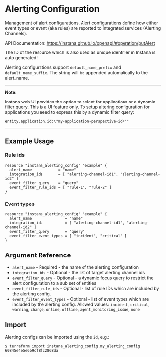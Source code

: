 # Alerting Configuration

Management of alert configurations. Alert configurations define how either event types or 
event (aka rules) are reported to integrated services (Alerting Channels).

API Documentation: <https://instana.github.io/openapi/#operation/putAlert>

The ID of the resource which is also used as unique identifier in Instana is auto generated!

Alerting configurations support `default_name_prefix` and `default_name_suffix`. The string will be appended automatically
to the alert_name.

---
**Note:**

Instana web UI provides the option to select for applications or a dynamic filter query. This is a UI feature only. To setup
altering configuration for applications you need to express this by a dynamic filter query:

`entity.application.id:\"my-application-perspective-id\""`

---

## Example Usage

### Rule ids

```hcl
resource "instana_alerting_config" "example" {
  alert_name            = "name"
  integration_ids       = [ "alerting-channel-id1", "alerting-channel-id2" ]
  event_filter_query    = "query"
  event_filter_rule_ids = [ "rule-1", "rule-2" ]
}
``` 

### Event types

```hcl
resource "instana_alerting_config" "example" {
  alert_name               = "name"
  integration_ids          = [ "alerting-channel-id1", "alerting-channel-id2" ]
  event_filter_query       = "query"
  event_filter_event_types = [ "incident", "critical" ]
}
``` 

## Argument Reference

* `alert_name` - Required - the name of the alerting configuration
* `integration_ids` - Optional - the list of target alerting channel ids
* `event_filter_query` - Optional - a dynamic focus query to restrict the alert configuration to a sub set of entities
* `event_filter_rule_ids` - Optional - list of rule IDs which are included by the alerting config.
* `event_filter_event_types` - Optional - list of event types which are included by the alerting config.
Allowed values: `incident`, `critical`, `warning`, `change`, `online`, `offline`, `agent_monitoring_issue`, `none`

## Import

Alerting configs can be imported using the `id`, e.g.:

```
$ terraform import instana_alerting_config.my_alerting_config 60845e4e5e6b9cf8fc2868da
```
